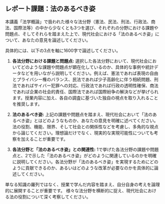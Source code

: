 ## レポート課題：法のあるべき姿

本講義「法学概論」で扱われた様々な法分野（憲法、民法、刑法、行政法、商法、国際法等）の中から少なくとも3つを選び、それぞれの分野における課題や問題点、そしてそれらを踏まえた上で、現代社会における「法のあるべき姿」について、あなたの意見を論述してください。

具体的には、以下の3点を軸に1600字で論述してください。

1. **各法分野における課題と問題点:**  選択した各法分野において、現代社会においてどのような課題や問題点が顕在化しているのか、具体的な事例や統計データなどを用いながら説明してください。例えば、憲法であれば表現の自由とプライバシー権のバランス、民法であれば少子高齢化に伴う相続問題、刑法であればサイバー犯罪への対応、行政法であれば行政の透明性確保、商法であれば企業の社会的責任、国際法であれば国際紛争の解決などが挙げられます。授業内容に加え、各自の調査に基づいた独自の視点を取り入れることを推奨します。

2. **法のあるべき姿:**  上記の課題や問題点を踏まえ、現代社会において「法のあるべき姿」とはどのようなものか、あなたの意見を明確に述べてください。法の役割、機能、限界、そして社会との関係性などを考慮し、多角的な視点から論じてください。理想論だけでなく、現実的な実現可能性についても考察を加えることが重要です。

3. **各法分野と「法のあるべき姿」との関連性:**  1で挙げた各法分野の課題や問題点と、2で示した「法のあるべき姿」がどのように関連しているのかを明確に説明してください。各法分野が「法のあるべき姿」を実現するためにどのように貢献できるのか、あるいはどのような改革が必要なのかを具体的に論述してください。

単なる知識の羅列ではなく、授業で学んだ内容を踏まえ、自分自身の考えを論理的に展開することが重要です。  様々な法分野を横断的に捉え、現代社会における法の役割について深く考察してください。
